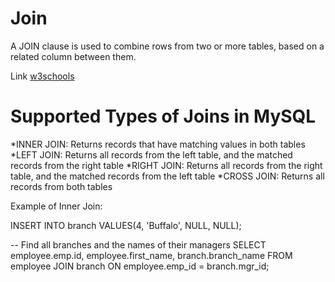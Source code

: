 # Join
A JOIN clause is used to combine rows from two or more tables, based on a related column between them.

Link [w3schools](https://www.w3schools.com/mysql/mysql_join.asp)

# Supported Types of Joins in MySQL

*INNER JOIN: Returns records that have matching values in both tables
*LEFT JOIN: Returns all records from the left table, and the matched records from the right table
*RIGHT JOIN: Returns all records from the right table, and the matched records from the left table
*CROSS JOIN: Returns all records from both tables

Example of Inner Join:

INSERT INTO branch VALUES(4, 'Buffalo', NULL, NULL);

-- Find all branches and the names of their managers
SELECT employee.emp.id, employee.first_name, branch.branch_name
FROM employee
JOIN branch
ON employee.emp_id = branch.mgr_id;

